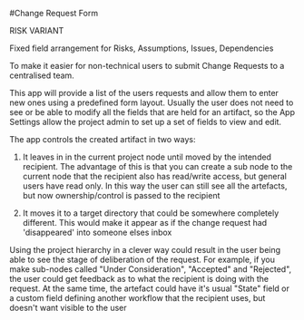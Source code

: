 #Change Request Form

RISK VARIANT

Fixed field arrangement for Risks, Assumptions, Issues, Dependencies


To make it easier for non-technical users to submit Change Requests to a centralised team.

This app will provide a list of the users requests and allow them to enter new ones using a 
predefined form layout. Usually the user does not need to see or be able to modify all the
fields that are held for an artifact, so the App Settings allow the project admin to set up
a set of fields to view and edit.

The app controls the created artifact in two ways:

1. It leaves in in the current project node until moved by the intended recipient. The 
   advantage of this is that you can create a sub node to the current node that the recipient 
   also has read/write access, but general users have read only. In this way the user can still 
   see all the artefacts, but now ownership/control is passed to the recipient
   
2. It moves it to a target directory that could be somewhere completely different. This would 
   make it appear as if the change request had 'disappeared' into someone elses inbox
   
Using the project hierarchy in a clever way could result in the user being able to see the stage
of deliberation of the request. For example, if you make sub-nodes called "Under Consideration", 
"Accepted" and "Rejected", the user could get feedback as to what the recipient is doing with 
the request. At the same time, the artefact could have it's usual "State" field or a custom field 
defining another workflow that the recipient uses, but doesn't want visible to the user
